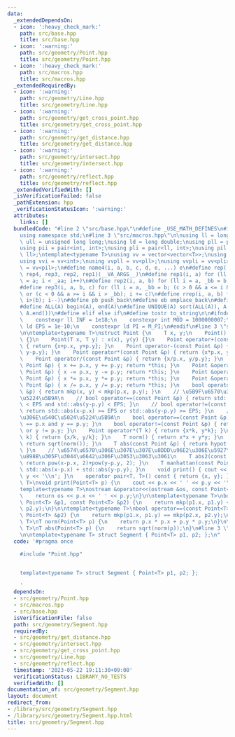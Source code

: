 ```yaml
---
data:
  _extendedDependsOn:
  - icon: ':heavy_check_mark:'
    path: src/base.hpp
    title: src/base.hpp
  - icon: ':warning:'
    path: src/geometry/Point.hpp
    title: src/geometry/Point.hpp
  - icon: ':heavy_check_mark:'
    path: src/macros.hpp
    title: src/macros.hpp
  _extendedRequiredBy:
  - icon: ':warning:'
    path: src/geometry/Line.hpp
    title: src/geometry/Line.hpp
  - icon: ':warning:'
    path: src/geometry/get_cross_point.hpp
    title: src/geometry/get_cross_point.hpp
  - icon: ':warning:'
    path: src/geometry/get_distance.hpp
    title: src/geometry/get_distance.hpp
  - icon: ':warning:'
    path: src/geometry/intersect.hpp
    title: src/geometry/intersect.hpp
  - icon: ':warning:'
    path: src/geometry/reflect.hpp
    title: src/geometry/reflect.hpp
  _extendedVerifiedWith: []
  _isVerificationFailed: false
  _pathExtension: hpp
  _verificationStatusIcon: ':warning:'
  attributes:
    links: []
  bundledCode: "#line 2 \"src/base.hpp\"\n#define _USE_MATH_DEFINES\n#include <bits/stdc++.h>\n\
    using namespace std;\n#line 3 \"src/macros.hpp\"\n\nusing ll = long long;\nusing\
    \ ull = unsigned long long;\nusing ld = long double;\nusing pll = pair<ll, ll>;\n\
    using pii = pair<int, int>;\nusing pli = pair<ll, int>;\nusing pil = pair<int,\
    \ ll>;\ntemplate<typename T>\nusing vv = vector<vector<T>>;\nusing vvl = vv<ll>;\n\
    using vvi = vv<int>;\nusing vvpll = vv<pll>;\nusing vvpli = vv<pli>;\nusing vvpil\
    \ = vv<pil>;\n#define name4(i, a, b, c, d, e, ...) e\n#define rep(...) name4(__VA_ARGS__,\
    \ rep4, rep3, rep2, rep1)(__VA_ARGS__)\n#define rep1(i, a) for (ll i = 0, _aa\
    \ = a; i < _aa; i++)\n#define rep2(i, a, b) for (ll i = a, _bb = b; i < _bb; i++)\n\
    #define rep3(i, a, b, c) for (ll i = a, _bb = b; (c > 0 && a <= i && i < _bb)\
    \ or (c < 0 && a >= i && i > _bb); i += c)\n#define rrep(i, a, b) for (ll i=(a);\
    \ i>(b); i--)\n#define pb push_back\n#define eb emplace_back\n#define mkp make_pair\n\
    #define ALL(A) begin(A), end(A)\n#define UNIQUE(A) sort(ALL(A)), A.erase(unique(ALL(A)),\
    \ A.end())\n#define elif else if\n#define tostr to_string\n\n#ifndef CONSTANTS\n\
    \    constexpr ll INF = 1e18;\n    constexpr int MOD = 1000000007;\n    constexpr\
    \ ld EPS = 1e-10;\n    constexpr ld PI = M_PI;\n#endif\n#line 3 \"src/geometry/Point.hpp\"\
    \n\ntemplate<typename T>\nstruct Point {\n    T x, y;\n    Point() : x(0), y(0)\
    \ {}\n    Point(T x, T y) : x(x), y(y) {}\n    Point operator+(const Point &p)\
    \ { return {x+p.x, y+p.y}; }\n    Point operator-(const Point &p) { return {x-p.x,\
    \ y-p.y}; }\n    Point operator*(const Point &p) { return {x*p.x, y*p.y}; }\n\
    \    Point operator/(const Point &p) { return {x/p.x, y/p.y}; }\n    Point &operator+=(const\
    \ Point &p) { x += p.x, y += p.y; return *this; }\n    Point &operator-=(const\
    \ Point &p) { x -= p.x, y -= p.y; return *this; }\n    Point &operator*=(const\
    \ Point &p) { x *= p.x, y *= p.y; return *this; }\n    Point &operator/=(const\
    \ Point &p) { x /= p.x, y /= p.y; return *this; }\n    bool operator<(const Point\
    \ &p) { return mkp(x, y) < mkp(p.x, p.y); }\n    // \u5B9F\u6570\u306E\u540C\u5024\
    \u5224\u5B9A\n    // bool operator==(const Point &p) { return std::abs(x-p.x)\
    \ < EPS and std::abs(y-p.y) < EPS; }\n    // bool operator!=(const Point &p) {\
    \ return std::abs(x-p.x) >= EPS or std::abs(y-p.y) >= EPS; }\n    // \u6574\u6570\
    \u306E\u540C\u5024\u5224\u5B9A\n    bool operator==(const Point &p) { return x\
    \ == p.x and y == p.y; }\n    bool operator!=(const Point &p) { return x != p.x\
    \ or y != p.y; }\n    Point operator*(T k) { return {x*k, y*k}; }\n    Point operator/(T\
    \ k) { return {x/k, y/k}; }\n    T norm() { return x*x + y*y; }\n    T abs() {\
    \ return sqrt(norm()); }\n    T abs(const Point &p) { return hypot(x-p.x, y-p.y);\
    \ }\n    // \u6574\u6570\u306E\u307E\u307E\u8DDD\u96E2\u306E\u5927\u5C0F\u3092\
    \u898B\u305F\u3044\u6642\u306F\u3053\u3063\u3061\n    T abs2(const Point &p) {\
    \ return pow(x-p.x, 2)+pow(y-p.y, 2); }\n    T manhattan(const Point &p) { return\
    \ std::abs(x-p.x) + std::abs(y-p.y); }\n    void print() { cout << x << ' ' <<\
    \ y << '\\n'; }\n    operator pair<T, T>() const { return {x, y}; }\n};\n\ntemplate<typename\
    \ T>\nvoid print(Point<T> p) {\n    cout << p.x << ' ' << p.y << '\\n';\n}\n\n\
    template<typename T>\nostream &operator<<(ostream &os, const Point<T> &p) {\n\
    \    return os << p.x << ' ' << p.y;\n}\n\ntemplate<typename T>\nbool operator<(const\
    \ Point<T> &p1, const Point<T> &p2) {\n    return mkp(p1.x, p1.y) < mkp(p2.x,\
    \ p2.y);\n}\n\ntemplate<typename T>\nbool operator==(const Point<T> &p1, const\
    \ Point<T> &p2) {\n    return mkp(p1.x, p1.y) == mkp(p2.x, p2.y);\n}\n\ntemplate<typename\
    \ T>\nT norm(Point<T> p) {\n    return p.x * p.x + p.y * p.y;\n}\n\ntemplate<typename\
    \ T>\nT abs(Point<T> p) {\n    return sqrt(norm(p));\n}\n#line 3 \"src/geometry/Segment.hpp\"\
    \n\ntemplate<typename T> struct Segment { Point<T> p1, p2; };\n"
  code: '#pragma once

    #include "Point.hpp"


    template<typename T> struct Segment { Point<T> p1, p2; };

    '
  dependsOn:
  - src/geometry/Point.hpp
  - src/macros.hpp
  - src/base.hpp
  isVerificationFile: false
  path: src/geometry/Segment.hpp
  requiredBy:
  - src/geometry/get_distance.hpp
  - src/geometry/intersect.hpp
  - src/geometry/get_cross_point.hpp
  - src/geometry/Line.hpp
  - src/geometry/reflect.hpp
  timestamp: '2023-05-22 19:11:30+09:00'
  verificationStatus: LIBRARY_NO_TESTS
  verifiedWith: []
documentation_of: src/geometry/Segment.hpp
layout: document
redirect_from:
- /library/src/geometry/Segment.hpp
- /library/src/geometry/Segment.hpp.html
title: src/geometry/Segment.hpp
---
```

